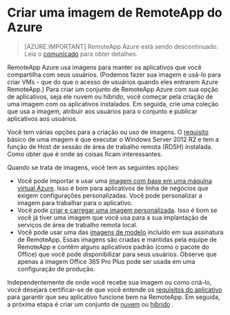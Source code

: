<properties
    pageTitle="Criar uma imagem de RemoteApp Azure | Microsoft Azure"
    description="Saiba mais sobre as opções disponíveis para a criação de imagens para RemoteApp do Azure"
    services="remoteapp"
    documentationCenter=""
    authors="lizap"
    manager="mbaldwin" />

<tags
    ms.service="remoteapp"
    ms.workload="compute"
    ms.tgt_pltfrm="na"
    ms.devlang="na"
    ms.topic="article"
    ms.date="08/15/2016"
    ms.author="elizapo" />



# <a name="create-an-azure-remoteapp-image"></a>Criar uma imagem de RemoteApp do Azure

> [AZURE.IMPORTANT]
> RemoteApp Azure está sendo descontinuado. Leia o [comunicado](https://go.microsoft.com/fwlink/?linkid=821148) para obter detalhes.

RemoteApp Azure usa imagens para manter os aplicativos que você compartilha com seus usuários. (Podemos fazer sua imagem e usá-lo para criar VMs - que do que o acesso de usuários quando eles entrarem Azure RemoteApp.) Para criar um conjunto de RemoteApp Azure com sua opção de aplicativos, seja ele nuvem ou híbrido, você começar pela criação de uma imagem com os aplicativos instalados. Em seguida, crie uma coleção que usa a imagem, atribuir aos usuários para o conjunto e publicar aplicativos aos usuários.

Você tem várias opções para a criação ou uso de imagens. O [requisito](remoteapp-imagereqs.md) básico de uma imagem é que executar o Windows Server 2012 R2 e tem a função de Host de sessão de área de trabalho remota (RDSH) instalada. Como obter que é onde as coisas ficam interessantes.

Quando se trata de imagens, você tem as seguintes opções:

- Você pode importar e usar uma [imagem com base em uma máquina virtual Azure](remoteapp-image-on-azurevm.md). Isso é bom para aplicativos de linha de negócios que exigem configurações personalizadas. Você pode personalizar a imagem para trabalhar para o aplicativo.
- Você pode [criar e carregar uma imagem personalizada](remoteapp-create-custom-image.md). Isso é bom se você já tiver uma imagem que você usa para a sua implantação de serviços de área de trabalho remota local.
- Você pode usar uma das [imagens de modelo](remoteapp-images.md) incluído em sua assinatura de RemoteApp. Essas imagens são criadas e mantidas pela equipe de RemoteApp e contêm alguns aplicativos padrão (como o pacote do Office) que você pode disponibilizar para seus usuários. Observe que apenas a imagem Office 365 Pro Plus pode ser usada em uma configuração de produção.

Independentemente de onde você recebe sua imagem ou como criá-lo, você desejará certificar-se de que você entende os [requisitos do aplicativo](remoteapp-appreqs.md) para garantir que seu aplicativo funcione bem na RemoteApp. Em seguida, a próxima etapa é criar um conjunto de [nuvem](remoteapp-create-cloud-deployment.md) ou [híbrido](remoteapp-create-hybrid-deployment.md) .

